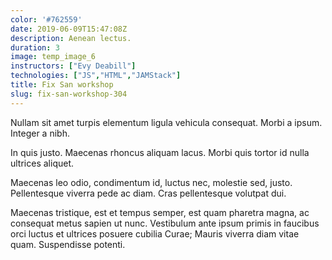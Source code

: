 ```yaml
---
color: '#762559'
date: 2019-06-09T15:47:08Z
description: Aenean lectus.
duration: 3
image: temp_image_6
instructors: ["Evy Deabill"]
technologies: ["JS","HTML","JAMStack"]
title: Fix San workshop
slug: fix-san-workshop-304
---
```

Nullam sit amet turpis elementum ligula vehicula consequat. Morbi a ipsum. Integer a nibh.

In quis justo. Maecenas rhoncus aliquam lacus. Morbi quis tortor id nulla ultrices aliquet.

Maecenas leo odio, condimentum id, luctus nec, molestie sed, justo. Pellentesque viverra pede ac diam. Cras pellentesque volutpat dui.

Maecenas tristique, est et tempus semper, est quam pharetra magna, ac consequat metus sapien ut nunc. Vestibulum ante ipsum primis in faucibus orci luctus et ultrices posuere cubilia Curae; Mauris viverra diam vitae quam. Suspendisse potenti.
